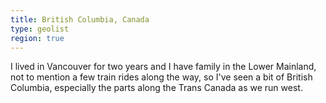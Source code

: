 ```yaml
---
title: British Columbia, Canada
type: geolist
region: true
---
```

I lived in Vancouver for two years and I have family in the Lower Mainland, not to mention a few train rides along the way, so I've seen a bit of British Columbia, especially the parts along the Trans Canada as we run west. 